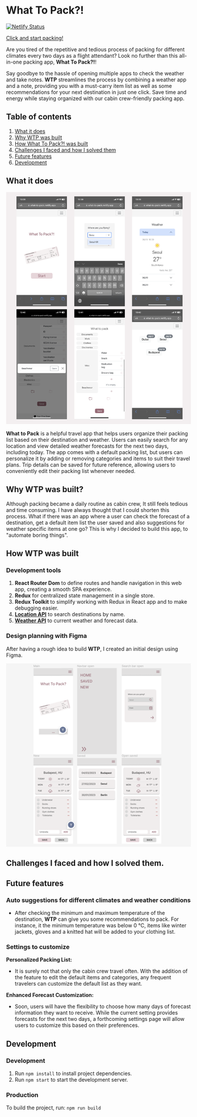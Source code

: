# What To Pack?!

[![Netlify Status](https://api.netlify.com/api/v1/badges/62069435-b2f8-4932-a13a-8722bccca4b2/deploy-status)](https://app.netlify.com/sites/what-to-pack/deploys)

[Click and start packing!](https://what-to-pack.netlify.app/)

Are you tired of the repetitive and tedious process of packing for different climates every two days as a flight attendant? Look no further than this all-in-one packing app, **What To Pack?!**!

Say goodbye to the hassle of opening multiple apps to check the weather and take notes. **WTP** streamlines the process by combining a weather app and a note, providing you with a must-carry item list as well as some recommendations for your next destination in just one click. Save time and energy while staying organized with our cabin crew-friendly packing app.

## Table of contents

1. [What it does](#what-it-does)
2. [Why WTP was built](#why-wtp-was-built)
3. [How What To Pack?! was built](#how-what-to-pack-was-built)
4. [Challenges I faced and how I solved them](#challenges-i-faced-and-how-i-solved-them)
5. [Future features](#future-features)
6. [Development](#development)

## What it does

![wtpREADME](./src/assets/images/wtpREADME.svg)

**What to Pack** is a helpful travel app that helps users organize their packing list based on their destination and weather. Users can easily search for any location and view detailed weather forecasts for the next two days, including today. The app comes with a default packing list, but users can personalize it by adding or removing categories and items to suit their travel plans. Trip details can be saved for future reference, allowing users to conveniently edit their packing list whenever needed.

## Why WTP was built?

Although packing became a daily routine as cabin crew, It still feels tedious and time consuming. I have always thought that I could shorten this process. What if there was an app where a user can check the forecast of a destination, get a default item list the user saved and also suggestions for weather specific items at one go? This is why I decided to build this app, to "automate boring things".

## How WTP was built

### Development tools

1. **React Router Dom** to define routes and handle navigation in this web app, creating a smooth SPA experience.
2. **Redux** for centralized state management in a single store.
3. **Redux Toolkit** to simplify working with Redux in React app and to make debugging easier.
4. **[Location API](https://rapidapi.com/wirefreethought/api/geodb-cities)** to search destinations by name.
5. **[Weather API](https://rapidapi.com/weatherapi/api/weatherapi-com/)** to current weather and forecast data.

### Design planning with Figma

After having a rough idea to build **WTP**, I created an initial design using Figma.

![WTP design](./src/assets/images/figmaForWTP.png)

## Challenges I faced and how I solved them.

## Future features

### Auto suggestions for different climates and weather conditions

- After checking the minimum and maximum temperature of the destination, **WTP** can give you some recommendations to pack. For instance, it the minimum temperature was below 0 °C, items like winter jackets, gloves and a knitted hat will be added to your clothing list.

### Settings to customize

**Personalized Packing List:**<br>

- It is surely not that only the cabin crew travel often. With the addition of the feature to edit the default items and categories, any frequent travelers can customize the default list as they want.

**Enhanced Forecast Customization:**<br>

- Soon, users will have the flexibility to choose how many days of forecast information they want to receive. While the current setting provides forecasts for the next two days, a forthcoming settings page will allow users to customize this based on their preferences.

## Development

### Development

1. Run `npm install` to install project dependencies.
2. Run `npm start` to start the development server.

### Production

To build the project, run:
`npm run build`
